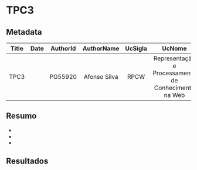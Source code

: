 # TPC3

## Metadata

| Title | Date | AuthorId | AuthorName | UcSigla | UcNome |
|:-----:|:----:|:--------:|:----------:|:-------:|:------:|
| TPC3 | | PG55920 | Afonso Silva | RPCW | Representação e Processamento de Conhecimento na Web |

## Resumo

-
-
-

## Resultados

